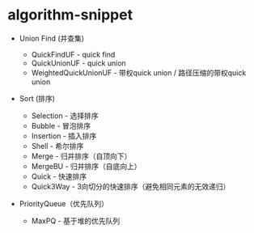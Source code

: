 # algorithm-snippet

* Union Find (并查集)
  * QuickFindUF - quick find
  * QuickUnionUF - quick union
  * WeightedQuickUnionUF - 带权quick union / 路径压缩的带权quick union

* Sort (排序)
  * Selection - 选择排序
  * Bubble - 冒泡排序
  * Insertion - 插入排序
  * Shell - 希尔排序
  * Merge - 归并排序（自顶向下）
  * MergeBU - 归并排序（自底向上）
  * Quick - 快速排序
  * Quick3Way - 3向切分的快速排序（避免相同元素的无效递归）

* PriorityQueue（优先队列）
  * MaxPQ - 基于堆的优先队列